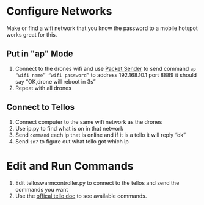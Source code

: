 # Configure Networks
Make or find a wifi network that you know the password to a mobile hotspot works great for this.

## Put in "ap" Mode
1. Connect to the drones wifi and use [Packet Sender](https://packetsender.com/download#show) to send command `ap “wifi name” “wifi password”` to address 192.168.10.1 port 8889 it should say “OK,drone will reboot in 3s”
2. Repeat with all drones 

## Connect to Tellos
1. Connect computer to the same wifi network as the drones 
2. Use ip.py to find what is on in that network
3. Send `command` each ip that is online and if it is a tello it will reply “ok”
4. Send `sn?` to figure out what tello got which ip

# Edit and Run Commands
1. Edit telloswarmcontroller.py to connect to the tellos and send the commands you want
2. Use the [offical tello doc](https://dl-cdn.ryzerobotics.com/downloads/Tello/Tello%20SDK%202.0%20User%20Guide.pdf) to see available commands.
